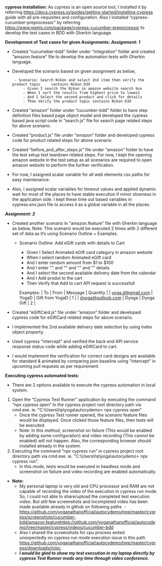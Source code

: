 **cypress installation:**
As cypress is an open source tool, I installed it by referring https://docs.cypress.io/guides/getting-started/installing-cypress guide with all pre-requisites and configuration.
Also I installed “cypress-cucumber-preprocessor” by referring https://www.npmjs.com/package/cypress-cucumber-preprocessor to develop the test cases in BDD with Gherkin language. 

**Development of Test cases for given Assignments:**
***Assignment: 1***
- Created “cucumeber-bdd” folder under “integration” folder and created “amazon.feature” file to develop the automation tests with Gherkin language.
- Developed the scenario based on given assignment as below,


       - Scenario: Search Nikon and select 2nd item then verify the product topic     contains Nikon D3X
           - Given I search the Nikon in amazon website search box
           - When I sort the results from highest price to lowest
           - And I Select the second product and click for details
           - Then Verify the product topic contains Nikon D3X

- Created “amazon” folder under “cucumber-bdd” folder to have step definition files based page object model and developed the cypress based java script code in “search.js” file for search page related steps for above scenario.
- Created “product.js” file under “amazon” folder and developed cypress code for product related steps for above scenario.
- Created “before_and_after_steps.js” file under “amazon” folder to have the test setup test teardown related steps. For now, I kept the opening amazon website in the test setup as all scenarios are required to open amazon website to perform the further verification.
- For now, I assigned scalar variable for all web elements css paths for easy maintenance.
- Also, I assigned scalar variables for timeout values and applied dynamic wait for most of the places to have stable execution if minor slowness in the application side. I kept these time out based variables in cypress.env.json file to access it as a global variable in all the places.

***Assignment: 2***
- Created another scenario in “amazon.feature” file with Gherkin language as below, Note: This scenario would be executed 2 times with 2 different set of data as it’s using Scenario Outline + Examples.
    - Scenario Outline: Add eGift cards with details to Cart
        - Given I Select Animated eGift card category in amazon
     website
        - When I select random Animated eGift card
        - And I enter random amount from $1 to $100
        - And I enter "<To>" and "<From>" and "<Message>" and 
		"<Quantity>" details
        - And I select the second available delivery date from the 
		calendar
        - And I Add produt to the cart
        - Then Verify that Add to cart API request is successfull

        Examples:
          | To                 | From  | Message          | Quantity |
          | yoga.d@gmail.com   | YogaD | Gift from YogaD  | 1 |
          | dyoga@outlook.com  | Dyoga | Dyoga Gift       | 2 |


- Created “eGiftCard.js” file under “amazon” folder and developed cypress code for eGiftCard related steps for above scenario.
- I implemented the 2nd available delivery date selection by using index object property.
- Used cypress “intercept” and verified the back end API service response status code while adding eGiftCard to cart.
- I would implement the verification for correct card designs are available for standard & animated by comparing json baseline using “intercept” in upcoming pull requests as per requirement.

**Executing cypress automated tests:**
- There are 2 options available to execute the cypress automation in local system.
1. Open the “Cypress Test Runner” application by executing the command “npx cypress open” in the cypress project root directory path via cmd.exe. ie. "C:\Users\hp\yoga\autocydemo> npx cypress open"
	- Once the cypress Test runner opened, the scenario feature files would be displayed. Once clicked those feature files, then tests will be executed. 
	- Note: In this method, screenshot on failure (This would be enabled by adding some configuration) and video recording (This cannot be enabled) will not happen. Also, the corresponding browser should installed already in the system.
2. Executing the command “npx cypress run” in cypress project root directory path via cmd.exe. ie. "C:\Users\hp\yoga\autocydemo> npx cypress run". 
    - In this mode, tests would be executed in headless mode and screenshot on failure and video recording are enabled automatically.
- **Note:** 
    - My personal laptop is very old and CPU processor and RAM are not capable of recording the video of the execution in cypress run mode. So, I could not able to share/upload the completed test execution video. But still few screenshots and incompleted video has been made available already in github on following paths  -https://github.com/yoganathanofficial/autocydemo/tree/master/cypress/screenshots/cucumber-bdd/amazon.featurehttps://github.com/yoganathanofficial/autocydemo/tree/master/cypress/videos/cucumber-bdd
    - Also I shared the screenshots for cpu process exited unexpectedly on cypress run mode execution issue in this path https://github.com/yoganathanofficial/autocydemo/tree/master/cypress/downloads/misc.
    - ***I would be glad to show my test execution in my laptop directly by cypress Test Runner mode any time through video conference.***
